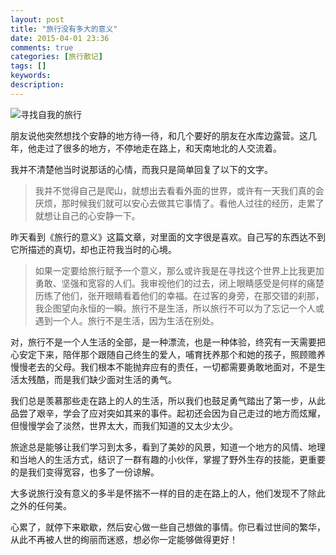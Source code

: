 ```yaml
---
layout: post
title: "旅行没有多大的意义"
date: 2015-04-01 23:36
comments: true
categories: [旅行散记]
tags: []
keywords: 
description: 
---
```

![寻找自我的旅行](http://p1.qqyou.com/pic/UploadPic/2012-7/20/2012072002051393949.jpg)

朋友说他突然想找个安静的地方待一待，和几个要好的朋友在水库边露营。这几年，他走过了很多的地方，不停地走在路上，和天南地北的人交流着。

我并不清楚他当时说那话的心情，而我只是简单回复了以下的文字。

>我并不觉得自己是爬山，就想出去看看外面的世界，或许有一天我们真的会厌烦，那时候我们就可以安心去做其它事情了。看他人过往的经历，走累了就想让自己的心安静一下。

<!--more-->
昨天看到《旅行的意义》这篇文章，对里面的文字很是喜欢。自己写的东西达不到它所描述的真切，却也正符我当时的心境。

>如果一定要给旅行赋予一个意义，那么或许我是在寻找这个世界上比我更加勇敢、坚强和宽容的人们。我审视他们的过去，闭上眼睛感受是何样的痛楚历练了他们，张开眼睛看着他们的幸福。在过客的身旁，在那交错的刹那，我企图望向永恒的一瞬。旅行不是生活，所以旅行不可以为了忘记一个人或遇到一个人。旅行不是生活，因为生活在别处。

对，旅行不是一个人生活的全部，是一种漂流，也是一种体验，终究有一天需要把心安定下来，陪伴那个跟随自己终生的爱人，哺育抚养那个和她的孩子，照顾赡养慢慢老去的父母。我们根本不能抛弃应有的责任，一切都需要勇敢地面对，不是生活太残酷，而是我们缺少面对生活的勇气。

我们总是羡慕那些走在路上的人的生活，所以我们也鼓足勇气踏出了第一步，从此品尝了艰辛，学会了应对突如其来的事件。起初还会因为自己走过的地方而炫耀，但慢慢学会了淡然，世界太大，而我们知道的又太少太少。

旅途总是能够让我们学习到太多，看到了美妙的风景，知道一个地方的风情、地理和当地人的生活方式，结识了一群有趣的小伙伴，掌握了野外生存的技能，更重要的是我们变得宽容，也多了一份谅解。

大多说旅行没有意义的多半是怀揣不一样的目的走在路上的人，他们发现不了除此之外的任何美。

心累了，就停下来歇歇，然后安心做一些自己想做的事情。你已看过世间的繁华，从此不再被人世的绚丽而迷惑，想必你一定能够做得更好！